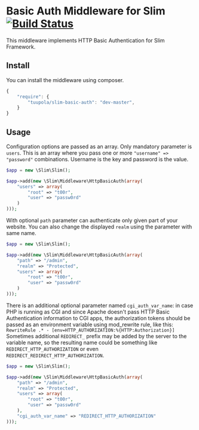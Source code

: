 # Basic Auth Middleware for Slim [![Build Status](https://api.travis-ci.org/tuupola/slim-basic-auth.png?branch=master)](https://travis-ci.org/tuupola/slim-basic-auth)

This middleware implements HTTP Basic Authentication for Slim Framework.

## Install

You can install the middleware using composer.

```javascript
{
    "require": {
        "tuupola/slim-basic-auth": "dev-master",
    }
}
```

## Usage

Configuration options are passed as an array. Only mandatory parameter is  `users`. This is an array where you pass one or more `"username" => "password"` combinations. Username is the key and password is the value.

```php
$app = new \Slim\Slim();

$app->add(new \Slim\Middleware\HttpBasicAuth(array(
    "users" => array(
        "root" => "t00r",
        "user" => "passw0rd"
    )
)));
```

With optional `path` parameter can authenticate only given part of your website. You can also change the displayed `realm` using the parameter with same name.

```php
$app = new \Slim\Slim();

$app->add(new \Slim\Middleware\HttpBasicAuth(array(
    "path" => "/admin",
    "realm" => "Protected",
    "users" => array(
        "root" => "t00r",
        "user" => "passw0rd"
    )
)));
```

There is an additional optional parameter named `cgi_auth_var_name`: in case PHP is running as CGI and since Apache doesn't pass HTTP Basic Authentication information to CGI apps, the authorization tokens should be passed as an environment variable using mod_rewrite rule, like this:
`RewriteRule .* - [env=HTTP_AUTHORIZATION:%{HTTP:Authorization}]`
Sometimes additional `REDIRECT_` prefix may be added by the server to the variable name, so the resulting name could be something like  `REDIRECT_HTTP_AUTHORIZATION` or even `REDIRECT_REDIRECT_HTTP_AUTHORIZATION`.

```php
$app = new \Slim\Slim();

$app->add(new \Slim\Middleware\HttpBasicAuth(array(
    "path" => "/admin",
    "realm" => "Protected",
    "users" => array(
        "root" => "t00r",
        "user" => "passw0rd"
    ),
    "cgi_auth_var_name" => "REDIRECT_HTTP_AUTHORIZATION"
)));
```
